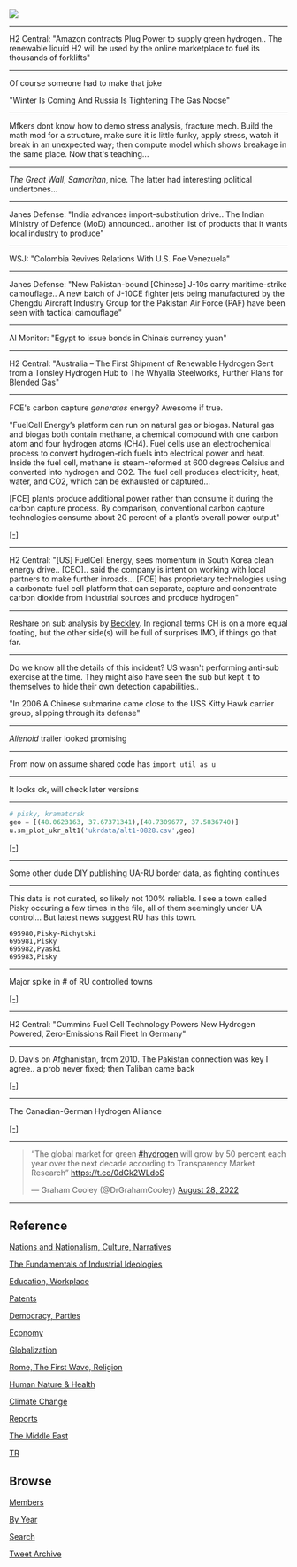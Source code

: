 <img src="https://drive.google.com/uc?export=view&id=1B2wf9R7AMH1d7Vw6e2mucLbIQ5NSjir7"/>

---

H2 Central: "Amazon contracts Plug Power to supply green
hydrogen.. The renewable liquid H2 will be used by the online
marketplace to fuel its thousands of forklifts"

---

Of course someone had to make that joke 

"Winter Is Coming And Russia Is Tightening The Gas Noose"

---

Mfkers dont know how to demo stress analysis, fracture mech.  Build
the math mod for a structure, make sure it is little funky, apply
stress, watch it break in an unexpected way; then compute model which
shows breakage in the same place. Now that's teaching...

---

*The Great Wall*, *Samaritan*, nice. The latter had interesting
political undertones... 

---

Janes Defense: "India advances import-substitution drive.. The Indian
Ministry of Defence (MoD) announced.. another list of products that it
wants local industry to produce"

---

WSJ: "Colombia Revives Relations With U.S. Foe Venezuela"

---

Janes Defense: "New Pakistan-bound [Chinese] J-10s carry
maritime-strike camouflage.. A new batch of J-10CE fighter jets being
manufactured by the Chengdu Aircraft Industry Group for the Pakistan
Air Force (PAF) have been seen with tactical camouflage"

---

Al Monitor: "Egypt to issue bonds in China’s currency yuan"

---

H2 Central: "Australia – The First Shipment of Renewable Hydrogen Sent
from a Tonsley Hydrogen Hub to The Whyalla Steelworks, Further Plans
for Blended Gas"

---

FCE's carbon capture *generates* energy? Awesome if true.

"FuelCell Energy’s platform can run on natural gas or biogas. Natural
gas and biogas both contain methane, a chemical compound with one
carbon atom and four hydrogen atoms (CH4). Fuel cells use an
electrochemical process to convert hydrogen-rich fuels into electrical
power and heat. Inside the fuel cell, methane is steam-reformed at 600
degrees Celsius and converted into hydrogen and CO2. The fuel cell
produces electricity, heat, water, and CO2, which can be exhausted or
captured...

[FCE] plants produce additional power rather than consume it during
the carbon capture process. By comparison, conventional carbon capture
technologies consume about 20 percent of a plant’s overall power
output"

[[-]](https://www.fuelcellenergy.com/basics-of-fuelcell-energy-carbon-capture-platform/)

---

H2 Central: "[US] FuelCell Energy, sees momentum in South Korea clean
energy drive.. [CEO].. said the company is intent on working with
local partners to make further inroads... [FCE] has proprietary
technologies using a carbonate fuel cell platform that can separate,
capture and concentrate carbon dioxide from industrial sources and
produce hydrogen"

---

Reshare on sub analysis by [Beckley](2021/03/unrivaled-beckley.md#sub).
In regional terms CH is on a more equal footing, but the other side(s) will
be full of surprises IMO, if things go that far. 

---

Do we know all the details of this incident? US wasn't performing
anti-sub exercise at the time. They might also have seen the sub but
kept it to themselves to hide their own detection capabilities.. 

"In 2006 A Chinese submarine came close to the USS Kitty Hawk carrier
group, slipping through its defense"

---

*Alienoid* trailer looked promising

---

From now on assume shared code has `import util as u`

---

It looks ok, will check later versions

---

```python
# pisky, kramatorsk
geo = [(48.0623163, 37.67371341),(48.7309677, 37.5836740)]
u.sm_plot_ukr_alt1('ukrdata/alt1-0828.csv',geo)
```

[[-]](https://pbs.twimg.com/media/FbUcWi8XkAASuzn?format=png&name=small)

---

Some other dude DIY publishing UA-RU border data, as fighting continues

---

This data is not curated, so likely not 100% reliable. I see a town
called Pisky occuring a few times in the file, all of them seemingly
under UA control... But latest news suggest RU has this town.

```
695980,Pisky-Richytski
695981,Pisky
695982,Pyaski
695983,Pisky
```

---

Major spike in \# of RU controlled towns

[[-]](https://pbs.twimg.com/media/FbQ7o53XoAceBuX?format=png&name=small)

---

H2 Central: "Cummins Fuel Cell Technology Powers New Hydrogen Powered,
Zero-Emissions Rail Fleet In Germany"

---

D. Davis on Afghanistan, from 2010. The Pakistan connection was key I
agree.. a prob never fixed; then Taliban came back

[[-]](https://web.archive.org/web/20140306031004/http://armedforcesjournal.com/war-on-the-brink-of-failure/)

---

The Canadian-German Hydrogen Alliance

[[-]](https://atlantichydrogen.ca/canada-germany-alliance)

---

<blockquote class="twitter-tweet"><p lang="en" dir="ltr">“The global market for green <a href="https://twitter.com/hashtag/hydrogen?src=hash&amp;ref_src=twsrc%5Etfw">#hydrogen</a> will grow by 50 percent each year over the next decade according to Transparency Market Research” <a href="https://t.co/0dGk2WLdoS">https://t.co/0dGk2WLdoS</a></p>&mdash; Graham Cooley (@DrGrahamCooley) <a href="https://twitter.com/DrGrahamCooley/status/1563805050849447936?ref_src=twsrc%5Etfw">August 28, 2022</a></blockquote> <script async src="https://platform.twitter.com/widgets.js" charset="utf-8"></script>

---

## Reference

[Nations and Nationalism, Culture, Narratives](2013/02/nations-and-nationalism.html)

[The Fundamentals of Industrial Ideologies](2011/04/fundamentals-of-industrial-ideologies.html)

[Education, Workplace](2017/09/education-workplace.html)

[Patents](2018/09/patents.html)

[Democracy, Parties](2016/11/democracy.html)

[Economy](2018/05/economy.html)

[Globalization](2018/09/globalization.html)

[Rome, The First Wave, Religion](2017/12/rome.html)

[Human Nature & Health](2020/07/human-nature.html)

[Climate Change](2018/12/climate.html)

[Reports](2019/05/reports.html)

[The Middle East](2019/07/middleeast.html)

[TR](../tr)

## Browse

[Members](2022/08/members.html)

[By Year](years.html)

[Search](search.html)

[Tweet Archive](tweets/index.html)
